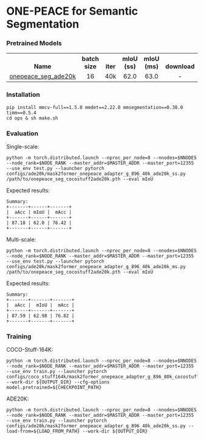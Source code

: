# ONE-PEACE for Semantic Segmentation

### Pretrained Models
<table><tbody>
<!-- START TABLE -->
<!-- TABLE HEADER -->
<th valign="bottom">Name</th>
<th valign="bottom">batch size</th>
<th valign="bottom">iter</th>
<th valign="bottom">mIoU (ss)</th>
<th valign="bottom">mIoU (ms)</th>
<th valign="bottom">download</th>
<!-- TABLE BODY -->
 <tr><td align="left"><a href="configs/ade20k/mask2former_onepeace_adapter_g_896_80k_ade20k_ss.py">onepeace_seg_ade20k</a></td>
<td align="center">16</td>
<td align="center">40k</td>
<td align="center">62.0</td>
<td align="center">63.0</td>
<td align="center">-</a></td>
</tr>
</tbody></table>

### Installation
```
pip install mmcv-full==1.5.0 mmdet==2.22.0 mmsegmentation==0.30.0 timm==0.5.4
cd ops & sh make.sh
```

### Evaluation
Single-scale:
```
python -m torch.distributed.launch --nproc_per_node=8 --nnodes=$NNODES --node_rank=$NODE_RANK --master_addr=$MASTER_ADDR --master_port=12355 --use_env test.py --launcher pytorch configs/ade20k/mask2former_onepeace_adapter_g_896_40k_ade20k_ss.py /path/to/onepeace_seg_cocostuff2ade20k.pth --eval mIoU
```
Expected results:
```
Summary:
+-------+------+-------+
|  aAcc | mIoU |  mAcc |
+-------+------+-------+
| 87.18 | 62.0 | 76.42 |
+-------+------+-------+
```

Multi-scale:
```
python -m torch.distributed.launch --nproc_per_node=8 --nnodes=$NNODES --node_rank=$NODE_RANK --master_addr=$MASTER_ADDR --master_port=12355 --use_env test.py --launcher pytorch configs/ade20k/mask2former_onepeace_adapter_g_896_40k_ade20k_ms.py /path/to/onepeace_seg_cocostuff2ade20k.pth --eval mIoU
```
Expected results:
```
Summary:
+-------+-------+-------+
|  aAcc |  mIoU |  mAcc |
+-------+-------+-------+
| 87.59 | 62.98 | 76.82 |
+-------+-------+-------+
```

### Training
COCO-Stuff-164K:
```
python -m torch.distributed.launch --nproc_per_node=8 --nnodes=$NNODES --node_rank=$NODE_RANK --master_addr=$MASTER_ADDR --master_port=12355 --use_env train.py --launcher pytorch configs/coco_stuff164k/mask2former_onepeace_adapter_g_896_80k_cocostuff164k_ss.py --work-dir ${OUTPUT_DIR} --cfg-options model.pretrained=${CHECKPOINT_PATH}
```

ADE20K:
```
python -m torch.distributed.launch --nproc_per_node=8 --nnodes=$NNODES --node_rank=$NODE_RANK --master_addr=$MASTER_ADDR --master_port=12355 --use_env train.py --launcher pytorch configs/ade20k/mask2former_onepeace_adapter_g_896_40k_ade20k_ss.py --load-from=${LOAD_FROM_PATH} --work-dir ${OUTPUT_DIR}
```